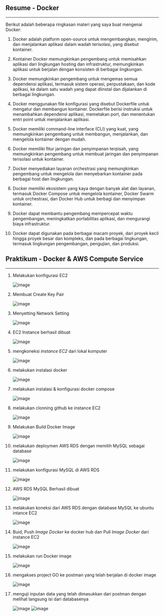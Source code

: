 ## Resume - Docker

---

Berikut adalah beberapa ringkasan materi yang saya buat mengenai Docker:

1. Docker adalah platform open-source untuk mengembangkan, mengirim, dan menjalankan aplikasi dalam wadah terisolasi, yang disebut kontainer.

2. Kontainer Docker memungkinkan pengembang untuk memisahkan aplikasi dari lingkungan hosting dan infrastruktur, memungkinkan aplikasi untuk berjalan dengan konsisten di berbagai lingkungan.

3. Docker memungkinkan pengembang untuk mengemas semua dependensi aplikasi, termasuk sistem operasi, perpustakaan, dan kode aplikasi, ke dalam satu wadah yang dapat diinstal dan dijalankan di berbagai lingkungan.

4. Docker menggunakan file konfigurasi yang disebut Dockerfile untuk mengatur dan membangun kontainer. Dockerfile berisi instruksi untuk menambahkan dependensi aplikasi, memetakan port, dan menentukan entri point untuk menjalankan aplikasi.

5. Docker memiliki command-line interface (CLI) yang kuat, yang memungkinkan pengembang untuk membangun, menjalankan, dan mengelola kontainer dengan mudah.

6. Docker memiliki fitur jaringan dan penyimpanan terpisah, yang memungkinkan pengembang untuk membuat jaringan dan penyimpanan terisolasi untuk kontainer.

7. Docker menyediakan layanan orchestrasi yang memungkinkan pengembang untuk mengelola dan menyebarkan kontainer pada berbagai host dan lingkungan.

8. Docker memiliki ekosistem yang kaya dengan banyak alat dan layanan, termasuk Docker Compose untuk mengelola kontainer, Docker Swarm untuk orchestrasi, dan Docker Hub untuk berbagi dan menyimpan kontainer.

9. Docker dapat membantu pengembang mempercepat waktu pengembangan, meningkatkan portabilitas aplikasi, dan mengurangi biaya infrastruktur.

10. Docker dapat digunakan pada berbagai macam proyek, dari proyek kecil hingga proyek besar dan kompleks, dan pada berbagai lingkungan, termasuk lingkungan pengembangan, pengujian, dan produksi.


## Praktikum - Docker & AWS Compute Service

---

1.  Melakukan konfigurasi EC2

    ![image](./Screenshoot/1_ConfigureEC2.png)

2.  Membuat Create Key Pair

    ![image](./Screenshoot/2_CreateKeyPair.png)

3.  Menyetting Network Setting

    ![image](./Screenshoot/3_NetworkSetting.png)

4.  EC2 Instance berhasil dibuat

    ![image](./Screenshoot/4_EC2Sucessfully.png)

5.  mengkoneksi _instance EC2_ dari lokal komputer

    ![image](./Screenshoot/5_ConnectLocalToEC2.png)

6.  melakukan instalasi docker

    ![image](./Screenshoot/6_InstallDocker.png)

7.  melakukan instalasi & konfigurasi docker compose

    ![image](./Screenshoot/7_DockerCompose.png)

8.  melakukan clonning github ke instance EC2

    ![image](./Screenshoot/8_CloneGitHub.png)

9.  Melakukan Build Docker Image

    ![image](./Screenshoot/9_BuildDockerImage.png)

10. melakukan deploymen AWS RDS dengan memilih MySQL sebagai database

    ![image](./Screenshoot/10_choosingRDSMySQL.png)

11. melakukan konfigurasi MySQL di AWS RDS

    ![image](./Screenshoot/11_ConfigureMySQL.png)

12. AWS RDS MySQL Berhasil dibuat

    ![image](./Screenshoot/12_RDSMySQLSuccessfully.png)

13. melakukan koneksi dari AWS RDS dengan database MySQL ke ubuntu intance EC2

    ![image](./Screenshoot/13_ConnectMySQLEC2.png)

14. Buid, Push _Image Docker_ ke docker hub dan Pull _Image Docker_ dari instance EC2

    ![image](./Screenshoot/14_Build&Pushdocker.png)

15. melakukan run Docker image

    ![image](./Screenshoot/15_DockerRunSuccesfully.png)

16. mengakses project GO ke postman yang telah berjalan di docker image 

    ![image](./Screenshoot/16_AccessedGoProjectInPostman.png)

17. menguji inputan data yang telah dimasukkan dari postman dengan melihat langsung isi dari databasenya

    ![image](./Screenshoot/17_TestingInputDataInDB.png)
        ![image](./Screenshoot/18_TestingInputDataInDB_`2.png)
